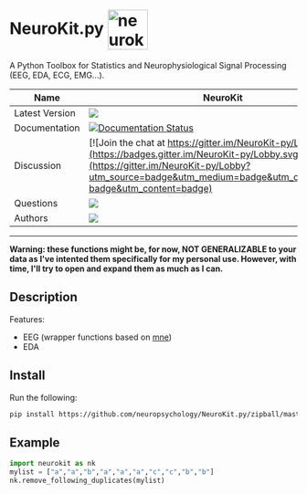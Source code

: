 

# NeuroKit.py <img src="https://github.com/neuropsychology/NeuroKit.py/blob/master/examples/files/icon.png" width="70" align="center" alt="neurokit python">
A Python Toolbox for Statistics and Neurophysiological Signal Processing (EEG, EDA, ECG, EMG...).



|Name|NeuroKit|
|----------------|---|
|Latest Version|[![](https://img.shields.io/badge/version-0.0.2-brightred.svg)](https://pypi.python.org/pypi/neurokit)|
|Documentation|[![Documentation Status](https://readthedocs.org/projects/neurokit/badge/?version=latest)](http://neurokit.readthedocs.io/en/latest/?badge=latest)|
|Discussion|[![Join the chat at https://gitter.im/NeuroKit-py/Lobby](https://badges.gitter.im/NeuroKit-py/Lobby.svg)](https://gitter.im/NeuroKit-py/Lobby?utm_source=badge&utm_medium=badge&utm_campaign=pr-badge&utm_content=badge)|
|Questions|[![](https://img.shields.io/badge/issue-create-purple.svg?colorB=FF9800)](https://github.com/neuropsychology/NeuroKit.py/issues)|
|Authors|[![](https://img.shields.io/badge/CV-D._Makowski-purple.svg?colorB=9C27B0)](https://cdn.rawgit.com/neuropsychology/Organization/master/CVs/DominiqueMakowski.pdf)|

---

**Warning: these functions might be, for now, NOT GENERALIZABLE to your data as I've intented them specifically for my personal use. However, with time, I'll try to open and expand them as much as I can.**

## Description

Features:

- EEG (wrapper functions based on [mne](http://martinos.org/mne/stable/index.html))
- EDA

## Install

Run the following:

```bash
pip install https://github.com/neuropsychology/NeuroKit.py/zipball/master
```

## Example

```python
import neurokit as nk
mylist = ["a","a","b","a","a","a","c","c","b","b"]
nk.remove_following_duplicates(mylist)
```
